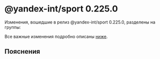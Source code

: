 # @yandex-int/sport 0.225.0

<!-- ЧЕЛОВЕЧЕСКОЕ ВСТУПЛЕНИЕ -->

Изменения, вошедшие в релиз @yandex-int/sport 0.225.0, разделены на группы:

Все важные изменения подробно описаны [ниже](#Пояснения).

## Пояснения

